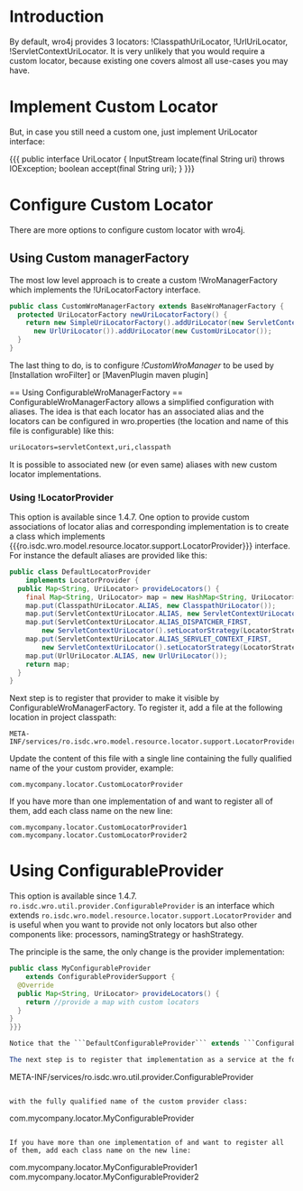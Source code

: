 # Introduction 
By default, wro4j provides 3 locators: !ClasspathUriLocator, !UrlUriLocator, !ServletContextUriLocator. It is very unlikely that you would require a custom locator, because existing one covers almost all use-cases you may have. 


# Implement Custom Locator
But, in case you still need a custom one, just implement UriLocator interface:

{{{
public interface UriLocator {
  InputStream locate(final String uri) throws IOException;
  boolean accept(final String uri);
}
}}}

# Configure Custom Locator 
There are more options to configure custom locator with wro4j. 

## Using Custom managerFactory 
The most low level approach is to create a custom !WroManagerFactory which implements the !UriLocatorFactory interface. 

```java
public class CustomWroManagerFactory extends BaseWroManagerFactory {
  protected UriLocatorFactory newUriLocatorFactory() {
    return new SimpleUriLocatorFactory().addUriLocator(new ServletContextUriLocator()).addUriLocator(new ClasspathUriLocator()).addUriLocator(
      new UrlUriLocator()).addUriLocator(new CustomUriLocator());
  }
}
```

The last thing to do, is to configure *!CustomWroManager* to be used by [Installation wroFilter] or [MavenPlugin maven plugin]

== Using ConfigurableWroManagerFactory ==
ConfigurableWroManagerFactory allows a simplified configuration with aliases. The idea is that each locator has an associated alias and the locators can be configured in wro.properties (the location and name of this file is configurable) like this:

```xml
uriLocators=servletContext,uri,classpath
```

It is possible to associated new (or even same) aliases with new custom locator implementations. 

### Using !LocatorProvider 
This option is available since 1.4.7.
One option to provide custom associations of locator alias and corresponding implementation is to create a class which implements {{{ro.isdc.wro.model.resource.locator.support.LocatorProvider}}} interface. For instance the default aliases are provided like this:

```java
public class DefaultLocatorProvider
    implements LocatorProvider {
  public Map<String, UriLocator> provideLocators() {
    final Map<String, UriLocator> map = new HashMap<String, UriLocator>();
    map.put(ClasspathUriLocator.ALIAS, new ClasspathUriLocator());
    map.put(ServletContextUriLocator.ALIAS, new ServletContextUriLocator());
    map.put(ServletContextUriLocator.ALIAS_DISPATCHER_FIRST,
        new ServletContextUriLocator().setLocatorStrategy(LocatorStrategy.DISPATCHER_FIRST));
    map.put(ServletContextUriLocator.ALIAS_SERVLET_CONTEXT_FIRST,
        new ServletContextUriLocator().setLocatorStrategy(LocatorStrategy.SERVLET_CONTEXT_FIRST));
    map.put(UrlUriLocator.ALIAS, new UrlUriLocator());
    return map;
  }
}
```

Next step is to register that provider to make it visible by ConfigurableWroManagerFactory. To register it, add a file at the following location in project classpath:
```
META-INF/services/ro.isdc.wro.model.resource.locator.support.LocatorProvider
```

Update the content of this file with a single line containing the fully qualified name of the your custom provider, example:

```
com.mycompany.locator.CustomLocatorProvider
```

If you have more than one implementation of and want to register all of them, add each class name on the new line:

```
com.mycompany.locator.CustomLocatorProvider1
com.mycompany.locator.CustomLocatorProvider2
```

# Using ConfigurableProvider 
This option is available since 1.4.7.
```ro.isdc.wro.util.provider.ConfigurableProvider``` is an interface which extends ```ro.isdc.wro.model.resource.locator.support.LocatorProvider``` and is useful when you want to provide not only locators but also other components like: processors, namingStrategy or hashStrategy.

The principle is the same, the only change is the provider implementation:

```java
public class MyConfigurableProvider
    extends ConfigurableProviderSupport {
  @Override
  public Map<String, UriLocator> provideLocators() {
    return //provide a map with custom locators
  }
}
}}}

Notice that the ```DefaultConfigurableProvider``` extends ```ConfigurableProviderSupport}}} which provides default implementation for all interfaces the ```ro.isdc.wro.util.provider.ConfigurableProvider``` extends.

The next step is to register that implementation as a service at the following location in the classpath:

```
META-INF/services/ro.isdc.wro.util.provider.ConfigurableProvider
```

with the fully qualified name of the custom provider class:
```
com.mycompany.locator.MyConfigurableProvider
```

If you have more than one implementation of and want to register all of them, add each class name on the new line:

```
com.mycompany.locator.MyConfigurableProvider1
com.mycompany.locator.MyConfigurableProvider2
```